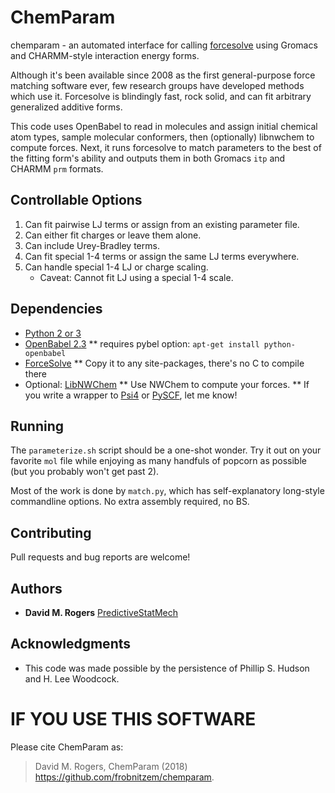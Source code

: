 # ChemParam

chemparam - an automated interface for calling [forcesolve](https://github.com/frobnitzem/forcesolve)
using Gromacs and CHARMM-style interaction energy forms.

Although it's been available since 2008 as the first general-purpose
force matching software ever, few research groups have developed methods
which use it.  Forcesolve is blindingly fast, rock solid, and can
fit arbitrary generalized additive forms.

This code uses OpenBabel to read in molecules and assign
initial chemical atom types, sample molecular conformers,
then (optionally) libnwchem to compute forces.  Next,
it runs forcesolve to match parameters to the best of the
fitting form's ability and outputs them in both Gromacs `itp`
and CHARMM `prm` formats.

## Controllable Options

1. Can fit pairwise LJ terms or assign from an existing parameter file.
2. Can either fit charges or leave them alone.
3. Can include Urey-Bradley terms.
4. Can fit special 1-4 terms or assign the same LJ terms everywhere.
5. Can handle special 1-4 LJ or charge scaling.
   * Caveat: Cannot fit LJ using a special 1-4 scale.

## Dependencies

* [Python 2 or 3](https://www.python.org)
* [OpenBabel 2.3](https://openbabel.org)
** requires pybel option: `apt-get install python-openbabel`
* [ForceSolve](https://github.com/frobnitzem/forcesolve)
** Copy it to any site-packages, there's no C to compile there
* Optional: [LibNWChem](https://github.com/nwchemgit/nwchem/pull/13)
** Use NWChem to compute your forces.
** If you write a wrapper to [Psi4](http://www.psicode.org/) or [PySCF](http://sunqm.github.io/pyscf), let me know!

## Running

The `parameterize.sh` script should be a one-shot wonder.  Try it out on your favorite `mol` file while enjoying as many handfuls of popcorn as possible (but you probably won't get past 2).

Most of the work is done by `match.py`, which has self-explanatory long-style commandline options.  No extra assembly required, no BS.

## Contributing

Pull requests and bug reports are welcome!

## Authors

* **David M. Rogers** [PredictiveStatMech](https://predictivestatmech.org)

## Acknowledgments

* This code was made possible by the persistence of Phillip S. Hudson and H. Lee Woodcock.

# IF YOU USE THIS SOFTWARE

Please cite ChemParam as:
> David M. Rogers, ChemParam (2018) https://github.com/frobnitzem/chemparam.

